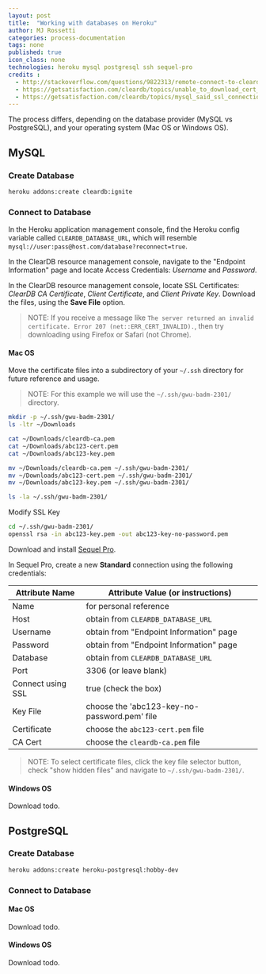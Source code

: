 ```yaml
---
layout: post
title:  "Working with databases on Heroku"
author: MJ Rossetti
categories: process-documentation
tags: none
published: true
icon_class: none
technologies: heroku mysql postgresql ssh sequel-pro
credits :
  - http://stackoverflow.com/questions/9822313/remote-connect-to-cleardb-heroku-database
  - https://getsatisfaction.com/cleardb/topics/unable_to_download_cert_error_207
  - https://getsatisfaction.com/cleardb/topics/mysql_said_ssl_connection_error
---
```


The process differs, depending on the database provider (MySQL vs PostgreSQL), and your operating system (Mac OS or Windows OS).

## MySQL

### Create Database

```` sh
heroku addons:create cleardb:ignite
````

### Connect to Database

In the Heroku application management console, find the Heroku config variable called `CLEARDB_DATABASE_URL`, which will resemble `mysql://user:pass@host.com/database?reconnect=true`.

In the ClearDB resource management console, navigate to the "Endpoint Information" page and locate Access Credentials: *Username* and *Password*.

In the ClearDB resource management console, locate SSL Certificates: *ClearDB CA Certificate*, *Client Certificate*, and *Client Private Key*. Download the files, using the **Save File** option.

> NOTE: If you receive a message like `The server returned an invalid certificate. Error 207 (net::ERR_CERT_INVALID).`, then try downloading using Firefox or Safari (not Chrome).

#### Mac OS

Move the certificate files into a subdirectory of your `~/.ssh` directory for future reference and usage.

> NOTE: For this example we will use the `~/.ssh/gwu-badm-2301/` directory.

```` sh
mkdir -p ~/.ssh/gwu-badm-2301/
ls -ltr ~/Downloads

cat ~/Downloads/cleardb-ca.pem
cat ~/Downloads/abc123-cert.pem
cat ~/Downloads/abc123-key.pem

mv ~/Downloads/cleardb-ca.pem ~/.ssh/gwu-badm-2301/
mv ~/Downloads/abc123-cert.pem ~/.ssh/gwu-badm-2301/
mv ~/Downloads/abc123-key.pem ~/.ssh/gwu-badm-2301/

ls -la ~/.ssh/gwu-badm-2301/
````

Modify SSL Key

```` sh
cd ~/.ssh/gwu-badm-2301/
openssl rsa -in abc123-key.pem -out abc123-key-no-password.pem
````

Download and install [Sequel Pro](http://www.sequelpro.com/download).

In Sequel Pro, create a new **Standard** connection using the following credentials:

Attribute Name | Attribute Value (or instructions)
--- | ---
Name | for personal reference
Host | obtain from `CLEARDB_DATABASE_URL`
Username | obtain from "Endpoint Information" page
Password | obtain from "Endpoint Information" page
Database | obtain from `CLEARDB_DATABASE_URL`
Port | 3306 (or leave blank)
Connect using SSL | true (check the box)
Key File | choose the 'abc123-key-no-password.pem' file
Certificate | choose the `abc123-cert.pem` file
CA Cert | choose the `cleardb-ca.pem` file


> NOTE: To select certificate files, click the key file selector button, check "show hidden files" and navigate to `~/.ssh/gwu-badm-2301/`.


#### Windows OS

Download todo.

## PostgreSQL

### Create Database

```` sh
heroku addons:create heroku-postgresql:hobby-dev
````

### Connect to Database

#### Mac OS

Download todo.

#### Windows OS

Download todo.
